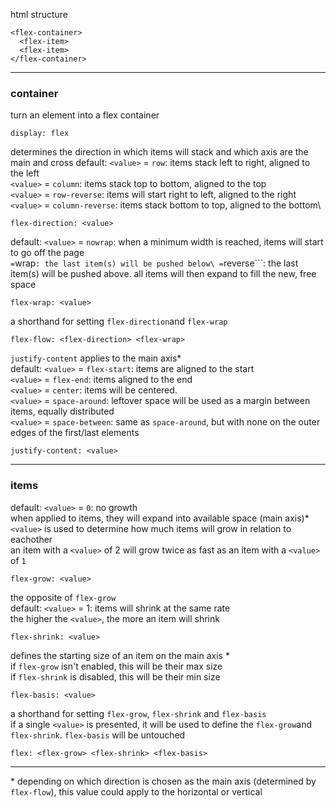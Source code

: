 html structure
```
<flex-container>
  <flex-item>
  <flex-item>
</flex-container>
```

---

### container
turn an element into a flex container
```
display: flex
```
determines the direction in which items will stack and which axis are the main and cross
default: ```<value>``` = ```row```: items stack left to right, aligned to the left\
```<value>``` = ```column```: items stack top to bottom, aligned to the top\
```<value>``` = ```row-reverse```: items will start right to left, aligned to the right\
```<value>``` = ```column-reverse```: items stack bottom to top, aligned to the bottom\
```
flex-direction: <value>
```
default: ```<value>``` = ```nowrap```: when a minimum width is reached, items will start to go off the page\
<value>``` = ```wrap```: the last item(s) will be pushed below\
```<value>``` = ```reverse```: the last item(s) will be pushed above. all items will then expand to fill the new, free space
```
flex-wrap: <value>
```
a shorthand for setting ```flex-direction```and ```flex-wrap```
  ```
  flex-flow: <flex-direction> <flex-wrap>
  ```
```justify-content``` applies to the main axis\*\
default: ```<value>``` = ```flex-start```: items are aligned to the start\
```<value>``` = ```flex-end```: items aligned to the end\
```<value>``` = ```center```: items will be centered.\
```<value>``` = ```space-around```: leftover space will be used as a margin between items, equally distributed\
```<value>``` = ```space-between```: same as ```space-around```, but with none on the outer edges of the first/last elements
```
justify-content: <value>
```

---

### items
default: ```<value>``` = ```0```: no growth\
when applied to items, they will expand into available space (main axis)\*\
```<value>``` is used to determine how much items will grow in relation to eachother\
an item with a ```<value>``` of 2 will grow twice as fast as an item with a ```<value>``` of ```1```
```
flex-grow: <value>
```
the opposite of ```flex-grow```\
default: ```<value>```  = 1: items will shrink at the same rate\
the higher the ```<value>```, the more an item will shrink
```
flex-shrink: <value>
```
defines the starting size of an item on the main axis \*\
if ```flex-grow``` isn't enabled, this will be their max size\
if ```flex-shrink``` is disabled, this will be their min size
```
flex-basis: <value>
```
a shorthand for setting ```flex-grow```, ```flex-shrink``` and ```flex-basis```\
if a single ```<value>``` is presented, it will be used to define the ```flex-grow```and ```flex-shrink```. ```flex-basis``` will be untouched
```
flex: <flex-grow> <flex-shrink> <flex-basis>
```

---

\* depending on which direction is chosen as the main axis (determined by ```flex-flow```), this value could apply to the horizontal or vertical
